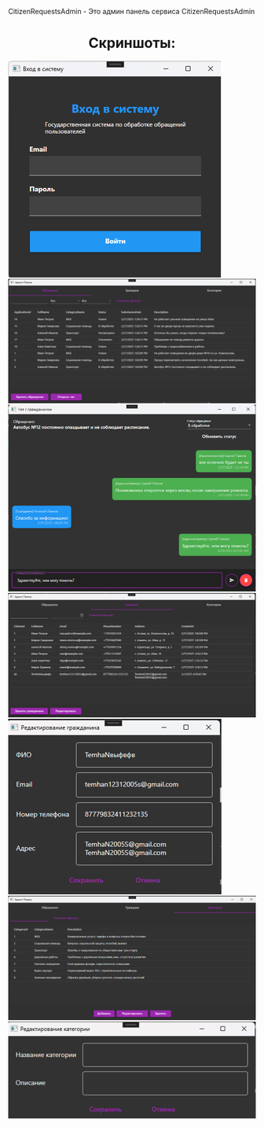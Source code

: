 CitizenRequestsAdmin - Это админ панель сервиса CitizenRequestsAdmin

<h1 align="center">Скриншоты:</h1>

<img src="https://github.com/TemhaN/CitizenRequestsAdmin/blob/master/CitizenRequestsAdmin/Screenshots/1.png" alt="CitizenRequestsAdmin">
<img src="https://github.com/TemhaN/CitizenRequestsAdmin/blob/master/CitizenRequestsAdmin/Screenshots/2.png" alt="CitizenRequestsAdmin">
<img src="https://github.com/TemhaN/CitizenRequestsAdmin/blob/master/CitizenRequestsAdmin/Screenshots/3.png" alt="CitizenRequestsAdmin">
<img src="https://github.com/TemhaN/CitizenRequestsAdmin/blob/master/CitizenRequestsAdmin/Screenshots/4.png" alt="CitizenRequestsAdmin">
<img src="https://github.com/TemhaN/CitizenRequestsAdmin/blob/master/CitizenRequestsAdmin/Screenshots/5.png" alt="CitizenRequestsAdmin">
<img src="https://github.com/TemhaN/CitizenRequestsAdmin/blob/master/CitizenRequestsAdmin/Screenshots/6.png" alt="CitizenRequestsAdmin">
<img src="https://github.com/TemhaN/CitizenRequestsAdmin/blob/master/CitizenRequestsAdmin/Screenshots/7.png" alt="CitizenRequestsAdmin">
